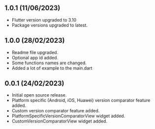 ## 1.0.1 (11/06/2023)

* Flutter version upgraded to 3.10
* Package versions upgraded to latest.

## 1.0.0 (28/02/2023)

* Readme file upgraded.
* Optional app id added.
* Some functions names are changed.
* Added a lot of example to the main.dart

## 0.0.1 (24/02/2023)

* Initial open source release.
* Platform specific (Android, iOS, Huawei) version comparator feature added.
* Custom version comparator feature added.
* PlatformSpecificVersionComparatorView widget added.
* CustomVersionComparatorView widget added.